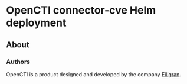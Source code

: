 <!--- app-name: opencti -->
# OpenCTI connector-cve Helm deployment

## About

### Authors

OpenCTI is a product designed and developed by the company [Filigran](https://www.filigran.io).


